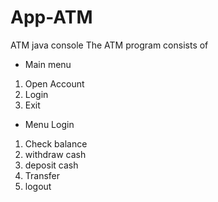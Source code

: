 # App-ATM
ATM java console
The ATM program consists of
- Main menu
1. Open Account
2. Login
3. Exit

- Menu Login
1. Check balance
2. withdraw cash
3. deposit cash
4. Transfer
5. logout
